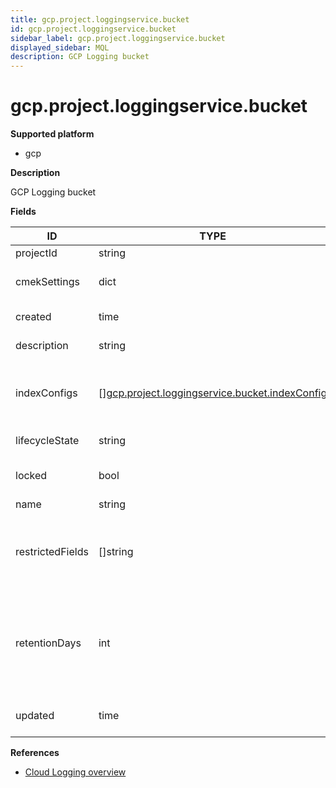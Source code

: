 ```yaml
---
title: gcp.project.loggingservice.bucket
id: gcp.project.loggingservice.bucket
sidebar_label: gcp.project.loggingservice.bucket
displayed_sidebar: MQL
description: GCP Logging bucket
---
```


# gcp.project.loggingservice.bucket

**Supported platform**

- gcp

**Description**

GCP Logging bucket

**Fields**

| ID               | TYPE                                                                                                        | DESCRIPTION                                                                                           |
| ---------------- | ----------------------------------------------------------------------------------------------------------- | ----------------------------------------------------------------------------------------------------- |
| projectId        | string                                                                                                      | Project ID                                                                                            |
| cmekSettings     | dict                                                                                                        | CMEK settings of the log bucket                                                                       |
| created          | time                                                                                                        | Creation timestamp                                                                                    |
| description      | string                                                                                                      | Description of the bucket                                                                             |
| indexConfigs     | &#91;&#93;[gcp.project.loggingservice.bucket.indexConfig](gcp.project.loggingservice.bucket.indexconfig.md) | List of indexed fields and related configuration data                                                 |
| lifecycleState   | string                                                                                                      | Bucket lifecycle state                                                                                |
| locked           | bool                                                                                                        | Whether the bucket is locked                                                                          |
| name             | string                                                                                                      | Bucket name                                                                                           |
| restrictedFields | &#91;&#93;string                                                                                            | Log entry field paths that are denied access in this bucket                                           |
| retentionDays    | int                                                                                                         | Amount of time for which logs will be retained by default, after which they're' automatically deleted |
| updated          | time                                                                                                        | Last update timestamp of the bucket                                                                   |

**References**

- [Cloud Logging overview](https://cloud.google.com/logging/docs/overview)
